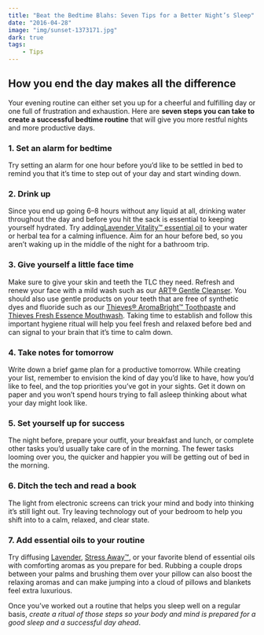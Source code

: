 ```yaml
---
title: "Beat the Bedtime Blahs: Seven Tips for a Better Night’s Sleep"
date: "2016-04-28"
image: "img/sunset-1373171.jpg"
dark: true
tags: 
    - Tips
---
```


## How you end the day makes all the difference

Your evening routine can either set you up for a cheerful and fulfilling day or
one full of frustration and exhaustion. Here are **seven steps you can take to
create a successful bedtime routine** that will give you more restful nights and
more productive days.

### 1. Set an alarm for bedtime

Try setting an alarm for one hour before you’d like to be settled in bed to
remind you that it’s time to step out of your day and start winding down.

### 2. Drink up

Since you end up going 6–8 hours without any liquid at all, drinking water
throughout the day and before you hit the sack is essential to keeping
yourself hydrated. Try adding[Lavender Vitality™ essential
oil](https://www.youngliving.com/en_US/products/lavender-vitality-5ml) to
your water or herbal tea for a calming influence. Aim for an hour before
bed, so you aren’t waking up in the middle of the night for a bathroom trip.

### 3. Give yourself a little face time

Make sure to give your skin and teeth the TLC they need. Refresh and renew
your face with a mild wash such as our [ART® Gentle
Cleanser](https://www.youngliving.com/en_US/products/art-gentle-cleanser-120ml).
You should also use gentle products on your teeth that are free of synthetic
dyes and fluoride such as our [Thieves® AromaBright™
Toothpaste](https://www.youngliving.com/en_US/products/thieves-aromabright-toothpaste)
and [Thieves Fresh Essence
Mouthwash](https://www.youngliving.com/en_US/products/thieves-fresh-essence-mouthwash).
Taking time to establish and follow this important hygiene ritual will help
you feel fresh and relaxed before bed and can signal to your brain that it’s
time to calm down.

### 4. Take notes for tomorrow

Write down a brief game plan for a productive tomorrow. While creating your
list, remember to envision the kind of day you’d like to have, how you’d
like to feel, and the top priorities you’ve got in your sights. Get it down
on paper and you won’t spend hours trying to fall asleep thinking about what
your day might look like.

### 5. Set yourself up for success

The night before, prepare your outfit, your breakfast and lunch, or complete
other tasks you’d usually take care of in the morning. The fewer tasks
looming over you, the quicker and happier you will be getting out of bed in
the morning.

### 6. Ditch the tech and read a book

The light from electronic screens can trick your mind and body into thinking
it’s still light out. Try leaving technology out of your bedroom to help you
shift into to a calm, relaxed, and clear state.

### 7. Add essential oils to your routine

Try diffusing
[Lavender](https://www.youngliving.com/en_US/products/lavender-essential-oil),
[Stress Away™](https://www.youngliving.com/en_US/products/stress-away-essential-oil),
or your favorite blend of essential oils with comforting aromas as you
prepare for bed. Rubbing a couple drops between your palms and brushing them
over your pillow can also boost the relaxing aromas and can make jumping
into a cloud of pillows and blankets feel extra luxurious.

Once you’ve worked out a routine that helps you sleep well on a regular basis,
_create a ritual of those steps so your body and mind is prepared for a good
sleep and a successful day ahead_.
